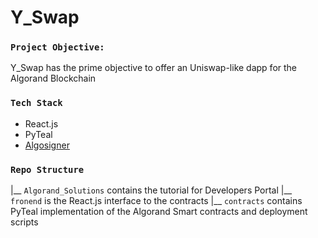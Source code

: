 # Y_Swap

### `Project Objective:`

Y_Swap has the prime objective to offer an Uniswap-like dapp for the Algorand Blockchain

### `Tech Stack`
* React.js
* PyTeal
* [Algosigner](https://www.purestake.com/technology/algosigner/)

### `Repo Structure`

|__ `Algorand_Solutions` contains the tutorial for Developers Portal
|__ `fronend` is the React.js interface to the contracts
|__ `contracts` contains PyTeal implementation of the Algorand Smart contracts and deployment scripts

